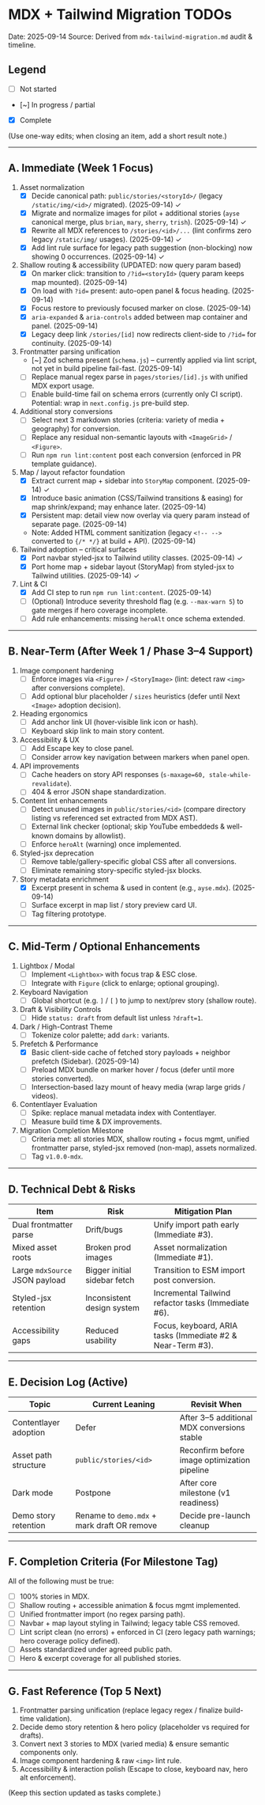 # MDX + Tailwind Migration TODOs
Date: 2025-09-14
Source: Derived from `mdx-tailwind-migration.md` audit & timeline.

## Legend
- [ ] Not started
- [~] In progress / partial
- [x] Complete

(Use one-way edits; when closing an item, add a short result note.)

---
## A. Immediate (Week 1 Focus)
1. Asset normalization
   - [x] Decide canonical path: `public/stories/<storyId>/` (legacy `/static/img/<id>/` migrated). (2025-09-14) ✓
   - [x] Migrate and normalize images for pilot + additional stories (`ayse` canonical merge, plus `brian`, `mary`, `sherry`, `trish`). (2025-09-14) ✓
   - [x] Rewrite all MDX references to `/stories/<id>/...` (lint confirms zero legacy `/static/img/` usages). (2025-09-14) ✓
   - [x] Add lint rule surface for legacy path suggestion (non-blocking) now showing 0 occurrences. (2025-09-14) ✓
2. Shallow routing & accessibility (UPDATED: now query param based)
   - [x] On marker click: transition to `/?id=<storyId>` (query param keeps map mounted). (2025-09-14)
   - [x] On load with `?id=` present: auto-open panel & focus heading. (2025-09-14)
   - [x] Focus restore to previously focused marker on close. (2025-09-14)
   - [x] `aria-expanded` & `aria-controls` added between map container and panel. (2025-09-14)
   - [x] Legacy deep link `/stories/[id]` now redirects client-side to `/?id=` for continuity. (2025-09-14)
3. Frontmatter parsing unification
   - [~] Zod schema present (`schema.js`) – currently applied via lint script, not yet in build pipeline fail-fast. (2025-09-14)
   - [ ] Replace manual regex parse in `pages/stories/[id].js` with unified MDX export usage.
   - [ ] Enable build-time fail on schema errors (currently only CI script). Potential: wrap in `next.config.js` pre-build step.
4. Additional story conversions
   - [ ] Select next 3 markdown stories (criteria: variety of media + geography) for conversion.
   - [ ] Replace any residual non-semantic layouts with `<ImageGrid>` / `<Figure>`.
   - [ ] Run `npm run lint:content` post each conversion (enforced in PR template guidance).
5. Map / layout refactor foundation
   - [x] Extract current map + sidebar into `StoryMap` component. (2025-09-14) ✓
   - [x] Introduce basic animation (CSS/Tailwind transitions & easing) for map shrink/expand; may enhance later. (2025-09-14)
   - [x] Persistent map: detail view now overlay via query param instead of separate page. (2025-09-14)
   - Note: Added HTML comment sanitization (legacy `<!-- -->` converted to `{/* */}` at build + API). (2025-09-14)
6. Tailwind adoption – critical surfaces
   - [x] Port navbar styled-jsx to Tailwind utility classes. (2025-09-14) ✓
   - [x] Port home map + sidebar layout (StoryMap) from styled-jsx to Tailwind utilities. (2025-09-14) ✓
7. Lint & CI
   - [x] Add CI step to run `npm run lint:content`. (2025-09-14)
   - [ ] (Optional) Introduce severity threshold flag (e.g. `--max-warn 5`) to gate merges if hero coverage incomplete.
   - [ ] Add rule enhancements: missing `heroAlt` once schema extended.

---
## B. Near-Term (After Week 1 / Phase 3–4 Support)
1. Image component hardening
   - [ ] Enforce images via `<Figure>` / `<StoryImage>` (lint: detect raw `<img>` after conversions complete).
   - [ ] Add optional blur placeholder / `sizes` heuristics (defer until Next `<Image>` adoption decision).
2. Heading ergonomics
   - [ ] Add anchor link UI (hover-visible link icon or hash).
   - [ ] Keyboard skip link to main story content.
3. Accessibility & UX
   - [ ] Add Escape key to close panel.
   - [ ] Consider arrow key navigation between markers when panel open.
4. API improvements
   - [ ] Cache headers on story API responses (`s-maxage=60, stale-while-revalidate`).
   - [ ] 404 & error JSON shape standardization.
5. Content lint enhancements
   - [ ] Detect unused images in `public/stories/<id>` (compare directory listing vs referenced set extracted from MDX AST).
   - [ ] External link checker (optional; skip YouTube embeddeds & well-known domains by allowlist).
   - [ ] Enforce `heroAlt` (warning) once implemented.
6. Styled-jsx deprecation
   - [ ] Remove table/gallery-specific global CSS after all conversions.
   - [ ] Eliminate remaining story-specific styled-jsx blocks.
7. Story metadata enrichment
   - [x] Excerpt present in schema & used in content (e.g., `ayse.mdx`). (2025-09-14)
   - [ ] Surface excerpt in map list / story preview card UI.
   - [ ] Tag filtering prototype.

---
## C. Mid-Term / Optional Enhancements
1. Lightbox / Modal
   - [ ] Implement `<Lightbox>` with focus trap & ESC close.
   - [ ] Integrate with `Figure` (click to enlarge; optional grouping).
2. Keyboard Navigation
   - [ ] Global shortcut (e.g. `]` / `[` ) to jump to next/prev story (shallow route).
3. Draft & Visibility Controls
   - [ ] Hide `status: draft` from default list unless `?draft=1`.
4. Dark / High-Contrast Theme
   - [ ] Tokenize color palette; add `dark:` variants.
5. Prefetch & Performance
   - [x] Basic client-side cache of fetched story payloads + neighbor prefetch (Sidebar). (2025-09-14)
   - [ ] Preload MDX bundle on marker hover / focus (defer until more stories converted).
   - [ ] Intersection-based lazy mount of heavy media (wrap large grids / videos).
6. Contentlayer Evaluation
   - [ ] Spike: replace manual metadata index with Contentlayer.
   - [ ] Measure build time & DX improvements.
7. Migration Completion Milestone
   - [ ] Criteria met: all stories MDX, shallow routing + focus mgmt, unified frontmatter parse, styled-jsx removed (non-map), assets normalized.
   - [ ] Tag `v1.0.0-mdx`.

---
## D. Technical Debt & Risks
| Item | Risk | Mitigation Plan |
|------|------|-----------------|
| Dual frontmatter parse | Drift/bugs | Unify import path early (Immediate #3). |
| Mixed asset roots | Broken prod images | Asset normalization (Immediate #1). |
| Large `mdxSource` JSON payload | Bigger initial sidebar fetch | Transition to ESM import post conversion. |
| Styled-jsx retention | Inconsistent design system | Incremental Tailwind refactor tasks (Immediate #6). |
| Accessibility gaps | Reduced usability | Focus, keyboard, ARIA tasks (Immediate #2 & Near-Term #3). |

---
## E. Decision Log (Active)
| Topic | Current Leaning | Revisit When |
|-------|-----------------|--------------|
| Contentlayer adoption | Defer | After 3–5 additional MDX conversions stable |
| Asset path structure | `public/stories/<id>` | Reconfirm before image optimization pipeline |
| Dark mode | Postpone | After core milestone (v1 readiness) |
| Demo story retention | Rename to `demo.mdx` + mark draft OR remove | Decide pre-launch cleanup |

---
## F. Completion Criteria (For Milestone Tag)
All of the following must be true:
- [ ] 100% stories in MDX.
- [ ] Shallow routing + accessible animation & focus mgmt implemented.
- [ ] Unified frontmatter import (no regex parsing path).
- [ ] Navbar + map layout styling in Tailwind; legacy table CSS removed.
- [ ] Lint script clean (no errors) + enforced in CI (zero legacy path warnings; hero coverage policy defined).
- [ ] Assets standardized under agreed public path.
- [ ] Hero & excerpt coverage for all published stories.

---
## G. Fast Reference (Top 5 Next)
1. Frontmatter parsing unification (replace legacy regex / finalize build-time validation).
2. Decide demo story retention & hero policy (placeholder vs required for drafts).
3. Convert next 3 stories to MDX (varied media) & ensure semantic components only.
4. Image component hardening & raw `<img>` lint rule.
5. Accessibility & interaction polish (Escape to close, keyboard nav, hero alt enforcement).

(Keep this section updated as tasks complete.)
